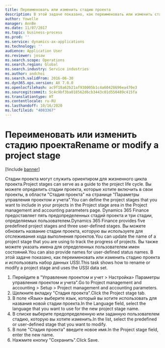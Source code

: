 ```yaml
---
title: Переименовать или изменить стадию проекта
description: В этой задаче показано, как переименовать или изменить стадию проекта.
author: Yowelle
manager: AnnBe
ms.date: 11/07/2017
ms.topic: business-process
ms.prod: ''
ms.service: dynamics-ax-applications
ms.technology: ''
audience: Application User
ms.reviewer: josaw
ms.search.scope: Operations
ms.search.region: Global
ms.search.industry: Service industries
ms.author: andchoi
ms.search.validFrom: 2016-06-30
ms.dyn365.ops.version: AX 7.0.0
ms.openlocfilehash: ac9f18a62b21af930005b1c4a60428696ea470e3
ms.sourcegitcommit: 5c4c9bf3ba018562d6cb3443c01d550489c415fa
ms.translationtype: HT
ms.contentlocale: ru-RU
ms.lasthandoff: 10/16/2020
ms.locfileid: "4083367"
---
```

# <a name="rename-or-modify-a-project-stage"></a><span data-ttu-id="ad19d-103">Переименовать или изменить стадию проекта</span><span class="sxs-lookup"><span data-stu-id="ad19d-103">Rename or modify a project stage</span></span>

[!include [banner](../../includes/banner.md)]

<span data-ttu-id="ad19d-104">Стадии проекта могут служить ориентиром для жизненного цикла проекта.</span><span class="sxs-lookup"><span data-stu-id="ad19d-104">Project stages can serve as a guide to the project life cycle.</span></span> <span data-ttu-id="ad19d-105">Вы можете определить стадии проекта, которые хотите включить в свои проекты, в области "Стадия проекта" на странице "Параметры управления проектом и учета".</span><span class="sxs-lookup"><span data-stu-id="ad19d-105">You can define the project stages that you want to include in your projects in the Project stage area in the Project management and accounting parameters page.</span></span> <span data-ttu-id="ad19d-106">Dynamics 365 Finance предоставляет пять предопределенных стадий проекта и три стадии, определяемых пользователем.</span><span class="sxs-lookup"><span data-stu-id="ad19d-106">Dynamics 365 Finance provides five predefined project stages and three user-defined stages.</span></span> <span data-ttu-id="ad19d-107">Вы можете обновить название стадии проекта, которую вы используете для отслеживания хода выполнения проектов.</span><span class="sxs-lookup"><span data-stu-id="ad19d-107">You can update the name of a project stage that you are using to track the progress of projects.</span></span> <span data-ttu-id="ad19d-108">Вы также можете указать имена для определенных пользователем имен состояний.</span><span class="sxs-lookup"><span data-stu-id="ad19d-108">You can also provide names for user-defined status names.</span></span> <span data-ttu-id="ad19d-109">В этой задаче показано, как переименовать или изменить стадию проекта и использовать набор данных USSI.</span><span class="sxs-lookup"><span data-stu-id="ad19d-109">This task shows how to rename or modify a project stage and uses the USSI data set.</span></span>

1. <span data-ttu-id="ad19d-110">Перейдите в "Управление проектом и учет > Настройка> Параметры управления проектом и учета".</span><span class="sxs-lookup"><span data-stu-id="ad19d-110">Go to Project management and accounting > Setup > Project management and accounting parameters.</span></span>
2. <span data-ttu-id="ad19d-111">Щелкните вкладку "Стадия проекта".</span><span class="sxs-lookup"><span data-stu-id="ad19d-111">Click the Project stage tab.</span></span>
3. <span data-ttu-id="ad19d-112">В поле «Язык» выберите язык, который вы хотите использовать для названия новой стадии проекта.</span><span class="sxs-lookup"><span data-stu-id="ad19d-112">In the Language field, select the language that you want to use for the new project stage name.</span></span>
4. <span data-ttu-id="ad19d-113">В списке выберите предопределенную или заданную пользователем стадию, которую вы хотите изменить.</span><span class="sxs-lookup"><span data-stu-id="ad19d-113">In the list, select the predefined or user-defined stage that you want to modify.</span></span> 
5. <span data-ttu-id="ad19d-114">В поле "Стадия проекта" введите новое имя.</span><span class="sxs-lookup"><span data-stu-id="ad19d-114">In the Project stage field, enter the new name.</span></span>
6. <span data-ttu-id="ad19d-115">Нажмите кнопку "Сохранить".</span><span class="sxs-lookup"><span data-stu-id="ad19d-115">Click Save.</span></span>
